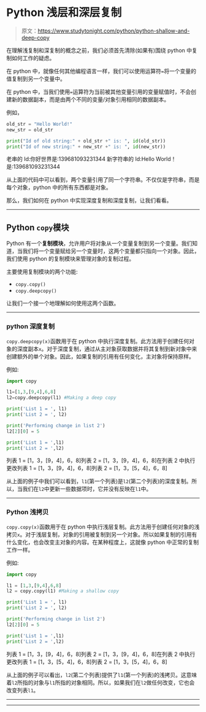 # Python 浅层和深层复制

> 原文：<https://www.studytonight.com/python/python-shallow-and-deep-copy>

在理解浅复制和深复制的概念之前，我们必须首先清除(如果有)围绕 python 中复制如何工作的疑虑。

在 python 中，就像任何其他编程语言一样，我们可以使用运算符`=`将一个变量的值复制到另一个变量中。

在 python 中，当我们使用`=`运算符为当前被其他变量引用的变量赋值时，不会创建新的数据副本，而是由两个不同的变量/对象引用相同的数据副本。

例如，

```py
old_str = "Hello World!"
new_str = old_str

print("Id of old string:" + old_str +" is: ", id(old_str))
print("Id of new string:" + new_str +" is: ", id(new_str)) 
```

老串的 Id:你好世界是:139681093231344 新字符串的 Id:Hello World！是:139681093231344

从上面的代码中可以看到，两个变量引用了同一个字符串。不仅仅是字符串，而是每个对象，python 中的所有东西都是对象。

那么，我们如何在 python 中实现深度复制和深度复制，让我们看看。

* * *

## Python `copy`模块

Python 有一个**复制模块**，允许用户将对象从一个变量复制到另一个变量。我们知道，当我们将一个变量赋给另一个变量时，这两个变量都只指向一个对象。因此，我们使用 python 的复制模块来管理对象的复制过程。

主要使用复制模块的两个功能:

*   `copy.copy()`
*   `copy.deepcopy()`

让我们一个接一个地理解如何使用这两个函数。

* * *

### python 深度复制

`copy.deepcopy(x)`函数用于在 python 中执行深度复制。此方法用于创建任何对象的深度副本`x`。对于深度复制，通过从主对象获取数据并将其复制到新对象中来创建额外的单个对象。因此，如果复制的引用有任何变化，主对象将保持原样。

例如:

```py
import copy

l1=[1,3,[9,4],6,8]
l2=copy.deepcopy(l1) #Making a deep copy

print('List 1 = ', l1)
print('List 2 = ', l2)

print('Performing change in list 2')
l2[2][0] = 5

print('List 1 = ',l1)
print('List 2 = ',l2)
```

列表 1 = [1，3，[9，4]，6，8]列表 2 = [1，3，[9，4]，6，8]在列表 2 中执行更改列表 1 = [1，3，[9，4]，6，8]列表 2 = [1，3，[5，4]，6，8]

从上面的例子中我们可以看到，`l1`(第一个列表)是`l2`(第二个列表)的深度复制。所以，当我们在`l2`中更新一些数据项时，它并没有反映在`l1`中。

* * *

### Python 浅拷贝

`copy.copy(x)`函数用于在 python 中执行浅层复制。此方法用于创建任何对象的浅拷贝`x`。对于浅层复制，对象的引用被复制到另一个对象。所以如果复制的引用有什么变化，也会改变主对象的内容。在某种程度上，这就像 python 中正常的复制工作一样。

例如:

```py
import copy

l1 = [1,3,[9,4],6,8]
l2 = copy.copy(l1) #Making a shallow copy

print('List 1 = ', l1)
print('List 2 = ', l2)

print('Performing change in list 2')
l2[2][0] = 5

print('List 1 = ',l1)
print('List 2 = ',l2) 
```

列表 1 = [1，3，[9，4]，6，8]列表 2 = [1，3，[9，4]，6，8]在列表 2 中执行更改列表 1 = [1，3，[5，4]，6，8]列表 2 = [1，3，[5，4]，6，8]

从上面的例子可以看出，`l2`(第二个列表)提供了`l1`(第一个列表)的浅拷贝。这意味着`l2`所指的对象与`l1`所指的对象相同。所以，如果我们在`l2`做任何改变，它也会改变列表`l1`。

* * *

* * *